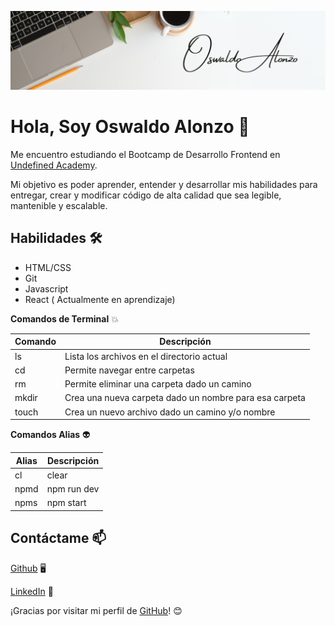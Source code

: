 ![Logo personal](logo.jpeg)



# Hola, Soy **Oswaldo Alonzo** 👋
Me encuentro estudiando el Bootcamp de Desarrollo Frontend en [Undefined Academy](https://undefined.academy/).

Mi objetivo es poder aprender, entender y desarrollar mis habilidades para entregar, crear y modificar  código de alta calidad que sea legible, mantenible y escalable.

## Habilidades 🛠️
- HTML/CSS
- Git
- Javascript
- React ( Actualmente en aprendizaje)

>

**Comandos de Terminal** 💥 

| **Comando** |	**Descripción** |
|-------------|----------------|
| ls          |	Lista los archivos en el directorio actual              |
| cd          |	Permite navegar entre carpetas                          |
| rm          |	Permite eliminar una carpeta dado un camino             |
| mkdir       |	Crea una nueva carpeta dado un nombre para esa carpeta  |
| touch       |	Crea un nuevo archivo dado un camino y/o nombre         |

>

**Comandos Alias** 👽️

| Alias |	Descripción |
|-------|----------------|
| cl    |	clear |
| npmd  |	npm run dev |
| npms  |	npm start |

>

## Contáctame 📫

[Github](https://github.com/Valitogt79) 🖥️

[LinkedIn](https://www.linkedin.com/in/oswaldoalonzo/) 💼

¡Gracias por visitar mi perfil de [GitHub](https://github.com/Valitogt79)! 😊